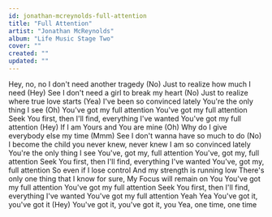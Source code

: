 ```yaml
---
id: jonathan-mcreynolds-full-attention
title: "Full Attention"
artist: "Jonathan McReynolds"
album: "Life Music Stage Two"
cover: ""
created: ""
updated: ""
---
```


Hey, no, no
I don't need another tragedy (No)
Just to realize how much I need (Hey)
See I don't need a girl to break my heart (No)
Just to realize where true love starts (Yea)
I've been so convinced lately
You're the only thing I see (Oh)
You've got my full attention
You've got my full attention
Seek You first, then I'll find, everything I've wanted
You've got my full attention (Hey)
If I am Yours and You are mine (Oh)
Why do I give everybody else my time (Mmm)
See I don't wanna have so much to do (No)
I become the child you never knew, never knew
I am so convinced lately
You're the only thing I see
You've, got my, full attention
You've, got my, full attention
Seek You first, then I'll find, everything I've wanted
You've, got my, full attention
So even if I lose control
And my strength is running low
There's only one thing that I know for sure, My
Focus will remain on You
You've got my full attention
You've got my full attention
Seek You first, then I'll find, everything I've wanted
You've got my full attention
Yeah Yea
You've got it, you've got it (Hey)
You've got it, you've got it, you
Yea, one time, one time